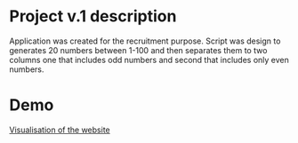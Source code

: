 # Project v.1 description 

Application was created for the recruitment purpose.
Script was design to generates 20 numbers between 1-100 and then separates them to two columns one that includes odd numbers and second that includes only even numbers.

# Demo

[Visualisation of the website](https://competent-jones-66e810.netlify.app)

